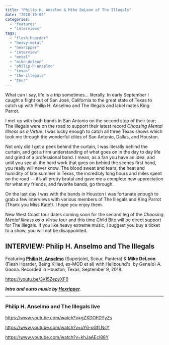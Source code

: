```yaml
---
title: "Philip H. Anselmo & Mike DeLeon of The Illegals"
date: "2018-10-08"
categories: 
  - "features"
  - "interviews"
tags: 
  - "flesh-hoarder"
  - "heavy-metal"
  - "hexripper"
  - "interview"
  - "metal"
  - "mike-deleon"
  - "philip-h-anselmo"
  - "texas"
  - "the-illegals"
  - "tour"
---
```


What can I say, life is a trip sometimes... literally. In early September I caught a flight out of San José, California to the great state of Texas to catch up with Philip H. Anselmo and The Illegals and label mates King Parrot.

I met up with both bands in San Antonio on the second stop of their tour; The Illegals were on the road to support their latest record _Choosing Mental Illness as a Virtue_. I was lucky enough to catch all three Texas shows which took me through the wonderful cities of San Antonio, Dallas, and Houston.

Not only did I get a peek behind the curtain, I was literally behind the curtain, and got a firm understanding of what goes on in the day to day life and grind of a professional band. I mean, as a fan you have an idea, and until you see all the hard work that goes on behind the scenes first hand, you really will never know. The blood sweat and tears, the heat and humidity of late summer in Texas, the incredibly long hours and miles spent on the road — it’s all pretty brutal and gave me a complete new appreciation for what my friends, and favorite bands, go through.

On the last day I was with the bands in Houston I was fortunate enough to grab a few interviews with various members of The Illegals and King Parrot (Thank you Miss Kate!). I hope you enjoy them.

New West Coast tour dates coming soon for the second leg of the _Choosing Mental Illness as a Virtue_ tour and this time Child Bite will be direct support for The Illegals. If you like heavy extreme music, I suggest you buy a ticket to a show; you will not be disappointed.

## INTERVIEW: Philip H. Anselmo and The Illegals

Featuring [**Philip H. Anselmo**](http://philanselmo.com/) (Superjoint, Scour, Pantera) & **Mike DeLeon** (Flesh Hoarder, Being Killed, ex-MOD et al) with Hellbound's  by Gene(o) A. Gaona. Recorded in Houston, Texas, September 9, 2018.

https://youtu.be/3v15ZepyXF0

**_Intro and outro music by [Hexripper](https://hexripper.bandcamp.com/releases)._**

* * *

### Philip H. Anselmo and The Illegals live

https://www.youtube.com/watch?v=gZXDOFDYyZs

https://www.youtube.com/watch?v=uY6-oGfLNcY

https://www.youtube.com/watch?v=khJaAEcI88Y
